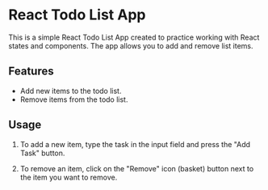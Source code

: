# React Todo List App

This is a simple React Todo List App created to practice working with React states and components. The app allows you to add and remove list items.

## Features

- Add new items to the todo list.
- Remove items from the todo list.

## Usage

1. To add a new item, type the task in the input field and press the "Add Task" button.

2. To remove an item, click on the "Remove" icon (basket) button next to the item you want to remove.